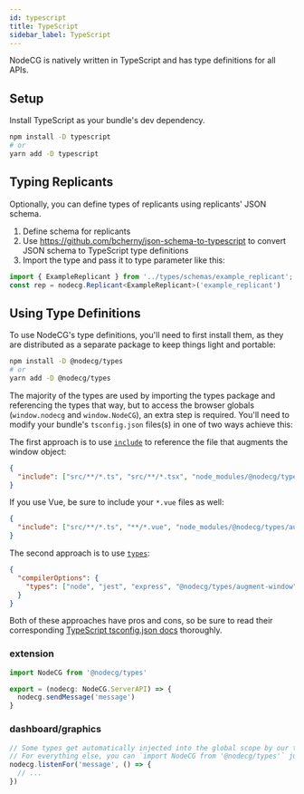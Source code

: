 ```yaml
---
id: typescript
title: TypeScript
sidebar_label: TypeScript
---
```


NodeCG is natively written in TypeScript and has type definitions for all APIs.

## Setup

Install TypeScript as your bundle's dev dependency.

```sh
npm install -D typescript
# or
yarn add -D typescript
```

## Typing Replicants

Optionally, you can define types of replicants using replicants' JSON schema.

1. Define schema for replicants
1. Use <https://github.com/bcherny/json-schema-to-typescript> to convert JSON schema to TypeScript type definitions
1. Import the type and pass it to type parameter like this:

```ts
import { ExampleReplicant } from '../types/schemas/example_replicant';
const rep = nodecg.Replicant<ExampleReplicant>('example_replicant')
```

## Using Type Definitions

To use NodeCG's type definitions, you'll need to first install them, as they are distributed as a separate package to keep things light and portable:

```sh
npm install -D @nodecg/types
# or
yarn add -D @nodecg/types
```

The majority of the types are used by importing the types package and referencing the types that way, but to access the browser globals (`window.nodecg` and `window.NodeCG`), an extra step is required. You'll need to modify your bundle's `tsconfig.json` files(s) in one of two ways achieve this:

The first approach is to use [`include`](https://www.typescriptlang.org/tsconfig#include) to reference the file that augments the window object:

```json
{
  "include": ["src/**/*.ts", "src/**/*.tsx", "node_modules/@nodecg/types/augment-window.d.ts"]
}
```

If you use Vue, be sure to include your `*.vue` files as well:

```json
{
  "include": ["src/**/*.ts", "**/*.vue", "node_modules/@nodecg/types/augment-window.d.ts"]
}
```

The second approach is to use [`types`](https://www.typescriptlang.org/tsconfig#types):

```json
{
  "compilerOptions": {
    "types": ["node", "jest", "express", "@nodecg/types/augment-window"]
  }
}
```

Both of these approaches have pros and cons, so be sure to read their corresponding [TypeScript tsconfig.json docs](https://www.typescriptlang.org/tsconfig) thoroughly.

### extension

```ts
import NodeCG from '@nodecg/types'

export = (nodecg: NodeCG.ServerAPI) => {
  nodecg.sendMessage('message')
}
```

### dashboard/graphics

```ts
// Some types get automatically injected into the global scope by our tsconfig.json.
// For everything else, you can `import NodeCG from '@nodecg/types'` just as in our extension example.
nodecg.listenFor('message', () => {
  // ...
})
```
